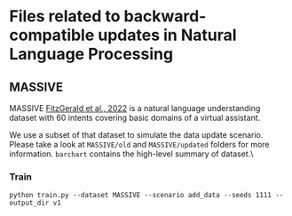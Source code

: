 # Files related to backward-compatible updates in Natural Language Processing

## MASSIVE

 MASSIVE [FitzGerald et al., 2022](https://github.com/alexa/massive) is a natural language understanding
dataset with 60 intents covering basic domains of a
virtual assistant. 

We use a subset of that dataset to simulate the data update scenario. Please take a look at `MASSIVE/old` and `MASSIVE/updated` folders for more information. `barchart` contains the high-level summary of dataset.\

### Train

``python train.py --dataset MASSIVE --scenario add_data --seeds 1111 --output_dir v1``
